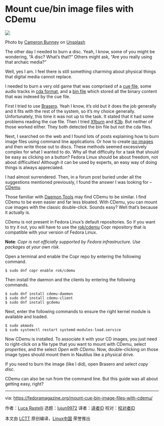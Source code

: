 [#]: subject: (Mount cue/bin image files with CDemu)
[#]: via: (https://fedoramagazine.org/mount-cue-bin-image-files-with-cdemu/)
[#]: author: (Luca Rastelli https://fedoramagazine.org/author/luca247/)
[#]: collector: (lujun9972)
[#]: translator: ( )
[#]: reviewer: ( )
[#]: publisher: ( )
[#]: url: ( )

Mount cue/bin image files with CDemu
======

![][1]

Photo by [Cameron Bunney][2] on [Unsplash][3]

The other day I needed to burn a disc. Yeah, I know, some of you might be wondering, “A disc? What’s that?” Others might ask, “Are you really using that archaic media?”

Well, yes I am. I feel there is still something charming about physical things that digital media cannot replace.

I needed to burn a very old game that was comprised of a [cue file][4], some audio tracks in [cda format][5], and a [bin file][6] which stored all the binary content that was indexed by the cue file.

First I tried to use [Brasero][7]. Yeah I know, it’s old but it does the job generally and it fits with the rest of the system, so it’s my choice generally. Unfortunately, this time it was not up to the task. It stated that it had some problems reading the cue file. Then I tried [Xfburn][8] and [K3b][9]. But neither of those worked either. They both detected the bin file but not the cda files.

Next, I searched on the web and I found lots of posts explaining how to burn image files using command line applications. Or how to create [iso images][10] and then write those out to discs. These methods seemed excessively complex for what I wanted to do. Why all that difficulty for a task that should be easy as clicking on a button? Fedora Linux should be about freedom, not about difficulties! Although it can be used by experts, an easy way of doing things is always appreciated.

I had almost surrendered. Then, in a forum post buried under all the suggestions mentioned previously, I found the answer I was looking for – [CDemu][11].

Those familiar with [Daemon Tools][12] may find CDemu to be similar. I find CDemu to be even easier and far less bloated. With CDemu, you can mount cue images with the classic double-click. Sounds easy? Well that’s because it actually is.

CDemu is not present in Fedora Linux’s default repositories. So if you want to try it out, you will have to use the [rok/cdemu][13] Copr repository that is compatible with your version of Fedora Linux.

**Note**: _Copr is not officially supported by Fedora infrastructure. Use packages at your own risk._

Open a terminal and enable the Copr repo by entering the following command.

```
$ sudo dnf copr enable rok/cdemu
```

Then install the daemon and the clients by entering the following commands.

```
$ sudo dnf install cdemu-daemon
$ sudo dnf install cdemu-client
$ sudo dnf install gcdemu
```

Next, enter the following commands to ensure the right kernel module is available and loaded.

```
$ sudo akmods
$ sudo systemctl restart systemd-modules-load.service
```

Now CDemu is installed. To associate it with your CD images, you just need to right-click on a file type that you want to mount with CDemu, select _properties_, and the select _Open with CDemu_. Now, double-clicking on those image types should mount them in Nautilus like a physical drive.

If you need to burn the image (like I did), open Brasero and select _copy disc_.

CDemu can also be run from the command line. But this guide was all about getting easy, right?

--------------------------------------------------------------------------------

via: https://fedoramagazine.org/mount-cue-bin-image-files-with-cdemu/

作者：[Luca Rastelli][a]
选题：[lujun9972][b]
译者：[译者ID](https://github.com/译者ID)
校对：[校对者ID](https://github.com/校对者ID)

本文由 [LCTT](https://github.com/LCTT/TranslateProject) 原创编译，[Linux中国](https://linux.cn/) 荣誉推出

[a]: https://fedoramagazine.org/author/luca247/
[b]: https://github.com/lujun9972
[1]: https://fedoramagazine.org/wp-content/uploads/2021/06/cdemu-816x345.jpg
[2]: https://unsplash.com/@bdbillustrations?utm_source=unsplash&utm_medium=referral&utm_content=creditCopyText
[3]: https://unsplash.com/s/photos/dvd?utm_source=unsplash&utm_medium=referral&utm_content=creditCopyText
[4]: https://en.wikipedia.org/wiki/Cue_sheet_(computing)
[5]: https://en.wikipedia.org/wiki/.cda_file
[6]: https://en.wikipedia.org/wiki/Binary_file
[7]: https://en.wikipedia.org/wiki/Brasero_(software)
[8]: https://en.wikipedia.org/wiki/Xfce#Xfburn
[9]: https://en.wikipedia.org/wiki/K3b
[10]: https://en.wikipedia.org/wiki/Optical_disc_image
[11]: https://en.wikipedia.org/wiki/CDemu
[12]: https://en.wikipedia.org/wiki/Daemon_Tools
[13]: https://copr.fedorainfracloud.org/coprs/rok/cdemu/
